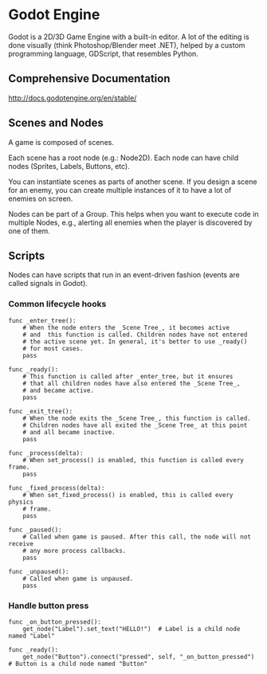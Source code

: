 # Godot Engine

Godot is a 2D/3D Game Engine with a built-in editor. A lot of the editing is done visually (think Photoshop/Blender meet .NET), helped by a custom programming language, GDScript, that resembles Python.


## Comprehensive Documentation

http://docs.godotengine.org/en/stable/


## Scenes and Nodes

A game is composed of scenes.

Each scene has a root node (e.g.: Node2D). Each node can have child nodes (Sprites, Labels, Buttons, etc).

You can instantiate scenes as parts of another scene. If you design a scene for an enemy, you can create multiple instances of it to have a lot of enemies on screen.

Nodes can be part of a Group. This helps when you want to execute code in multiple Nodes, e.g., alerting all enemies when the player is discovered by one of them.


## Scripts

Nodes can have scripts that run in an event-driven fashion (events are called signals in Godot).

### Common lifecycle hooks

```gdscript
func _enter_tree():
    # When the node enters the _Scene Tree_, it becomes active
    # and  this function is called. Children nodes have not entered
    # the active scene yet. In general, it's better to use _ready()
    # for most cases.
    pass

func _ready():
    # This function is called after _enter_tree, but it ensures
    # that all children nodes have also entered the _Scene Tree_,
    # and became active.
    pass

func _exit_tree():
    # When the node exits the _Scene Tree_, this function is called.
    # Children nodes have all exited the _Scene Tree_ at this point
    # and all became inactive.
    pass

func _process(delta):
    # When set_process() is enabled, this function is called every frame.
    pass

func _fixed_process(delta):
    # When set_fixed_process() is enabled, this is called every physics
    # frame.
    pass

func _paused():
    # Called when game is paused. After this call, the node will not receive
    # any more process callbacks.
    pass

func _unpaused():
    # Called when game is unpaused.
    pass
```

### Handle button press

```gdscript
func _on_button_pressed():
    get_node("Label").set_text("HELLO!")  # Label is a child node named "Label"

func _ready():
    get_node("Button").connect("pressed", self, "_on_button_pressed")  # Button is a child node named "Button"
```
